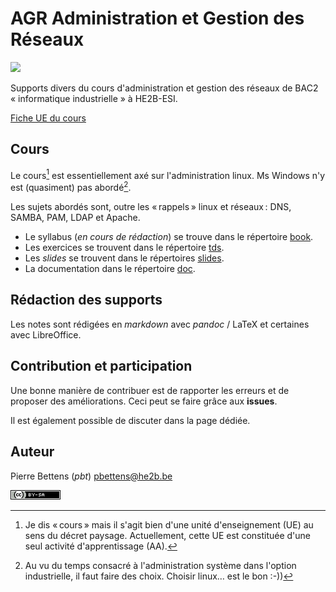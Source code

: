 # AGR Administration et Gestion des Réseaux

![](https://img.shields.io/badges/no-badge-orange)


Supports divers du cours d'administration et gestion des réseaux de BAC2
«&nbsp;informatique industrielle&nbsp;» à HE2B-ESI.

[Fiche UE du cours](https://horaires.esi-bru.be/he2besi-web/online/cours/ac2021_agri4_agr.html)

## Cours

Le cours[^f0] est essentiellement axé sur l'administration linux. Ms Windows n'y
est (quasiment) pas abordé[^f1].

Les sujets abordés sont, outre les « rappels » linux et réseaux : DNS, SAMBA, PAM, LDAP et Apache.  

- Le syllabus (_en cours de rédaction_) se trouve dans le répertoire [book](notes/book).
- Les exercices se trouvent dans le répertoire [tds](tds). 
- Les _slides_ se trouvent dans le répertoires [slides](slides).
- La documentation dans le répertoire [doc](doc). 

[^f0]: Je dis « cours » mais il s'agit bien d'une unité d'enseignement (UE) au sens du décret paysage. Actuellement, cette UE est constituée d'une seul activité d'apprentissage (AA). 

[^f1]: Au vu du temps consacré à l'administration système dans l'option
    industrielle, il faut faire des choix. Choisir linux… est le bon :-)) 


## Rédaction des supports

Les notes sont rédigées en _markdown_ avec _pandoc_ / LaTeX et certaines avec LibreOffice. 

## Contribution et participation

Une bonne manière de contribuer est de rapporter les erreurs et de proposer des améliorations. Ceci peut se faire grâce aux **issues**. 

Il est également possible de discuter dans la page dédiée. 

## Auteur

Pierre Bettens (_pbt_) <pbettens@he2b.be>



[![CC](cc-by-sa.png)](http://creativecommons.org/licenses/by-sa/4.0/deed.fr)

